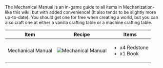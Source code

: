 The Mechanical Manual is an in-game guide to all items in Mechanization- like this wiki, but with added convenience! (It also tends to be slightly more up-to-date). You should get one for free when creating a world, but you can also craft one at either a vanilla crafting table or a machine crafting table.

| Item | Recipe | Items |
|------|--------|-------|
| Mechanical Manual | ![Mechanical Manual](https://cdn.discordapp.com/attachments/739536694398812230/879172671873617990/mechanical_manual.png) | <ul><li>x4 Redstone</li><li>x1 Book</li></ul>